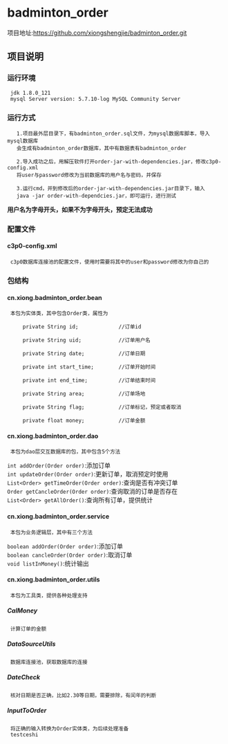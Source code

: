 # badminton_order
项目地址:<https://github.com/xiongshengjie/badminton_order.git>
## 项目说明
### 运行环境
     jdk 1.8.0_121  
     mysql Server version: 5.7.10-log MySQL Community Server
### 运行方式
       1.项目最外层目录下，有badminton_order.sql文件，为mysql数据库脚本，导入mysql数据库  
       会生成有badminton_order数据库，其中有数据表有badminton_order  

       2.导入成功之后，用解压软件打开order-jar-with-dependencies.jar，修改c3p0-config.xml  
       将user与password修改为当前数据库的用户名与密码，并保存  

       3.运行cmd，并到修改后的order-jar-with-dependencies.jar目录下，输入  
       java -jar order-with-dependcies.jar，即可运行，进行测试
        
**用户名为字母开头，如果不为字母开头，预定无法成功**
### 配置文件
#### c3p0-config.xml
     c3p0数据库连接池的配置文件，使用时需要将其中的user和password修改为你自己的
### 包结构
#### cn.xiong.badminton_order.bean
     本包为实体类，其中包含Order类，属性为  
```
     private String id;             //订单id  
     
     private String uid;            //订单用户名  
     
     private String date;           //订单日期  
     
     private int start_time;        //订单开始时间  
     
     private int end_time;          //订单结束时间  
     
     private String area;           //订单场地  
     
     private String flag;           //订单标记，预定或者取消  
     
     private float money;           //订单金额  
```
     
#### cn.xiong.badminton_order.dao
     本包为dao层交互数据库的包，其中包含5个方法  
```int addOrder(Order order)```:添加订单  
```int updateOrder(Order order)```:更新订单，取消预定时使用  
```List<Order> getTimeOrder(Order order)```:查询是否有冲突订单  
```Order getCancleOrder(Order order)```:查询取消的订单是否存在  
```List<Order> getAllOrder()```:查询所有订单，提供统计  
     
#### cn.xiong.badminton_order.service
     本包为业务逻辑层，其中有三个方法  
```boolean addOrder(Order order)```:添加订单  
```boolean cancleOrder(Order order)```:取消订单  
```void listInMoney()```:统计输出  
     
#### cn.xiong.badminton_order.utils
     本包为工具类，提供各种处理支持
##### CalMoney
     计算订单的金额
##### DataSourceUtils
     数据库连接池，获取数据库的连接
##### DateCheck
     核对日期是否正确，比如2.30等日期，需要排除，有闰年的判断
##### InputToOrder
     将正确的输入转换为Order实体类，为后续处理准备
     testceshi